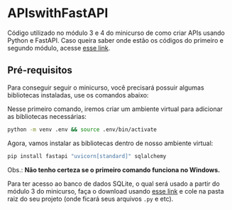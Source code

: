 # APIswithFastAPI

Código utilizado no módulo 3 e 4 do minicurso de como criar APIs usando Python e FastAPI.
Caso queira saber onde estão os códigos do primeiro e segundo módulo, acesse 
[esse link](https://github.com/Rodrigo021/Minicurso-FastAPI).

## Pré-requisitos

Para conseguir seguir o minicurso, você precisará possuir algumas bibliotecas instaladas, use os comandos abaixo:

Nesse primeiro comando, iremos criar um ambiente virtual para adicionar as bibliotecas necessárias:

```bash
python -m venv .env && source .env/bin/activate
```

Agora, vamos instalar as bibliotecas dentro de nosso ambiente virtual:

```bash
pip install fastapi "uvicorn[standard]" sqlalchemy
```

Obs.: **Não tenho certeza se o primeiro comando funciona no Windows.**

Para ter acesso ao banco de dados SQLite, o qual será usado a partir do módulo 3 do minicurso, faça o download usando [esse link](https://drive.google.com/file/d/1CV5w5L3wMR-00BwVyVsS0nKWeKWeZK74/view?usp=share_link) e cole na pasta raiz do seu projeto (onde ficará seus arquivos `.py` e etc).

